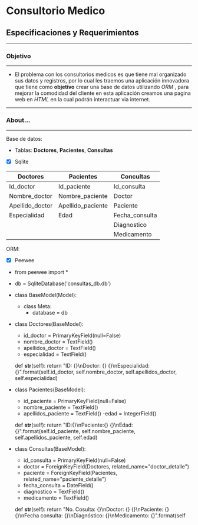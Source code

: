 # Consultorio Medico

## Especificaciones y Requerimientos
-----------------------------------------------------------------------------------------------------

### Objetivo
-----------------------------------------------------------------------------------------------------

- El problema con los consultorios medicos es que tiene mal organizado sus datos y registros, por lo cual les traemos una aplicación innovadora que tiene como **objetivo** crear una base de datos utilizando *ORM* , para mejorar la comodidad del cliente en esta aplicación creamos una pagina web en *HTML*  en la cual podrán interactuar via internet.

-----------------------------------------------------------------------------------------------------

### About...
-----------------------------------------------------------------------------------------------------

Base de datos:

- Tablas: **Doctores**, **Pacientes**, **Consultas**

- [x] Sqlite

| Doctores   | Pacientes | Concultas |
| ---------- | --------- | --------- |
| Id_doctor  | Id_paciente | Id_consulta |
| Nombre_doctor | Nombre_paciente | Doctor |
| Apellido_doctor | Apellido_paciente | Paciente |
| Especialidad | Edad | Fecha_consulta |
|                     |                | Diagnostico |
|                     |                | Medicamento |



ORM:
- [x] Peewee

- from peewee import *

- db = SqliteDatabase('consultas_db.db')

- class BaseModel(Model):
    - class Meta:
        - database = db

- class Doctores(BaseModel):
    - id_doctor = PrimaryKeyField(null=False)
    - nombre_doctor = TextField()
    - apellidos_doctor = TextField()
    - especialidad = TextField()

    def __str__(self):
        return "ID: {}\nDoctor: {} {}\nEspecialidad: {}".format(self.id_doctor, self.nombre_doctor, self.apellidos_doctor, self.especialidad)


- class Pacientes(BaseModel):
    - id_paciente = PrimaryKeyField(null=False)
    - nombre_paciente = TextField()
    - apellidos_paciente = TextField()
     -edad = IntegerField()

    def __str__(self):
        return "ID:{}\nPaciente:{} {}\nEdad:{}".format(self.id_paciente, self.nombre_paciente, self.apellidos_paciente, self.edad)


- class Consultas(BaseModel):
    - id_consulta = PrimaryKeyField(null=False)
    - doctor = ForeignKeyField(Doctores, related_name="doctor_detalle")
    - paciente = ForeignKeyField(Pacientes, related_name="paciente_detalle")
    - fecha_consulta = DateField()
    - diagnostico = TextField()
    - medicamento = TextField()

    def __str__(self):
        return "No. Cosulta: {}\nDoctor: {} {}\nPaciente: {} {}\nFecha consulta: {}\nDiagnóstico: {}\nMedicamento: {}".format(self
